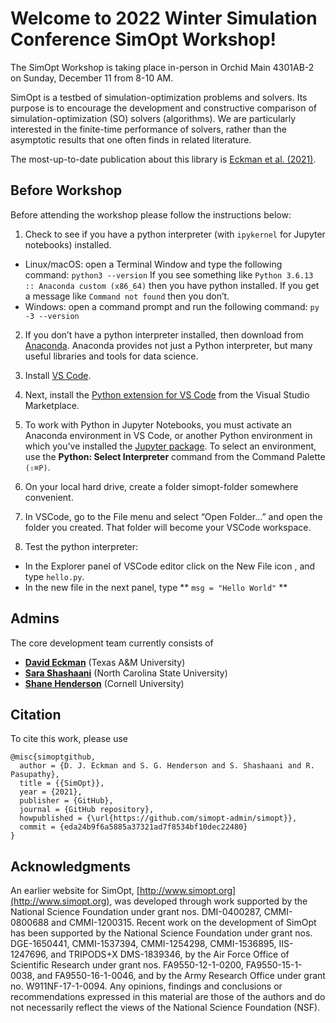 # Welcome to 2022 Winter Simulation Conference SimOpt Workshop!

The SimOpt Workshop is taking place in-person in Orchid Main 4301AB-2 on Sunday, December 11 from 8-10 AM.

SimOpt is a testbed of simulation-optimization problems and solvers. Its purpose is to encourage the development and constructive comparison of simulation-optimization (SO) solvers (algorithms). We are particularly interested in the finite-time performance of solvers, rather than the asymptotic results that one often finds in related literature.

The most-up-to-date publication about this library is [Eckman et al. (2021)](https://eckman.engr.tamu.edu/wp-content/uploads/sites/233/2022/01/SimOpt-software-paper.pdf).

## Before Workshop
Before attending the workshop please follow the instructions below:

1. Check to see if you have a python interpreter (with `ipykernel` for Jupyter notebooks) installed.
* Linux/macOS: open a Terminal Window and type the following command:
`python3 --version`
If you see something like
`Python 3.6.13 :: Anaconda custom (x86_64)`
then you have python installed. If you get a message like
`Command not found`
then you don’t.
* Windows: open a command prompt and run the following command:
`py -3 --version`

2. If you don’t have a python interpreter installed, then download from [Anaconda](https://www.anaconda.com/products/distribution). Anaconda provides not just a Python interpreter, but many useful libraries and tools for data science.

3. Install [VS Code](https://code.visualstudio.com).

4. Next, install the [Python extension for VS Code](https://marketplace.visualstudio.com/items?itemName=ms-python.python) from the Visual Studio Marketplace.

5. To work with Python in Jupyter Notebooks, you must activate an Anaconda environment in VS Code, or another Python environment in which you've installed the [Jupyter package](https://pypi.org/project/jupyter/). To select an environment, use the **Python: Select Interpreter** command from the Command Palette `(⇧⌘P)`.

6. On your local hard drive, create a folder simopt-folder somewhere convenient.

7. In VSCode, go to the File menu and select “Open Folder…” and open the folder you created. That folder will become your VSCode workspace.

8. Test the python interpreter:
* In the Explorer panel of VSCode editor click on the New File icon , and type `hello.py`.
* In the new file in the next panel, type
** `msg = "Hello World"`
**




## Admins
The core development team currently consists of

- [**David Eckman**](https://eckman.engr.tamu.edu) (Texas A&M University)
- [**Sara Shashaani**](https://shashaani.wordpress.ncsu.edu) (North Carolina State University)
- [**Shane Henderson**](https://people.orie.cornell.edu/shane/) (Cornell University)


## Citation
To cite this work, please use
```
@misc{simoptgithub,
  author = {D. J. Eckman and S. G. Henderson and S. Shashaani and R. Pasupathy},
  title = {{SimOpt}},
  year = {2021},
  publisher = {GitHub},
  journal = {GitHub repository},
  howpublished = {\url{https://github.com/simopt-admin/simopt}},
  commit = {eda24b9f6a5885a37321ad7f8534bf10dec22480}
}
```

## Acknowledgments
An earlier website for SimOpt, [http://www.simopt.org](http://www.simopt.org), was developed through work supported by the National Science Foundation under grant nos. DMI-0400287, CMMI-0800688 and CMMI-1200315.
Recent work on the development of SimOpt has been supported by the National Science Foundation under grant nos. DGE-1650441, CMMI-1537394, CMMI-1254298, CMMI-1536895, IIS-1247696, and TRIPODS+X DMS-1839346, by the Air Force Office of Scientific Research under grant nos. FA9550-12-1-0200, FA9550-15-1-0038, and FA9550-16-1-0046, and by the Army Research Office under grant no. W911NF-17-1-0094.
Any opinions, findings and conclusions or recommendations expressed in this material are those of the authors and do not necessarily reflect the views of the National Science Foundation (NSF).
